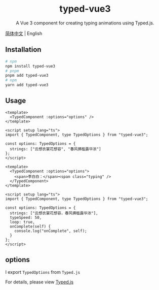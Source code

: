 <h1 align="center">typed-vue3</h1>
<p align="center">A Vue 3 component for creating typing animations using Typed.js.</p>

[简体中文](./README.md) | English

## Installation

```bash
# npm
npm install typed-vue3
# pnpm
pnpm add typed-vue3
# npm
yarn add typed-vue3
```

## Usage

```vue
<template>
  <TypedComponent :options="options" />
</template>

<script setup lang="ts">
import { TypedComponent, type TypedOptions } from "typed-vue3";

const options: TypedOptions = {
  strings: ["云想衣裳花想容", "春风拂槛露华浓"]
};
</script>
```

```vue
<template>
  <TypedComponent :options="options">
    <span>李白白：</span><span class="typing" />
  </TypedComponent>
</template>

<script setup lang="ts">
import { TypedComponent, type TypedOptions } from "typed-vue3";

const options: TypedOptions = {
  strings: ["云想衣裳花想容，春风拂槛露华浓"],
  typeSpeed: 50,
  loop: true,
  onComplete(self) {
    console.log("onComplete", self);
  }
};
</script>
```

## options

I export `TypedOptions` from `Typed.js`

For details, please view [Typed.js](https://github.com/mattboldt/typed.js)
